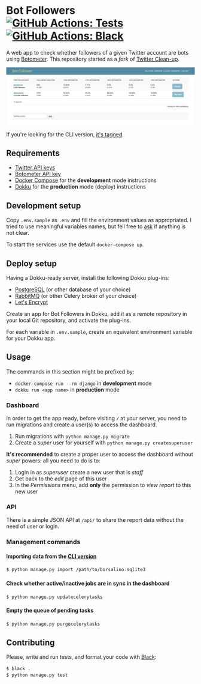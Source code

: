 # Bot Followers [![GitHub Actions: Tests](https://github.com/cuducos/bot-followers/workflows/Tests/badge.svg)]() [![GitHub Actions: Black](https://github.com/cuducos/bot-followers/workflows/Black/badge.svg)]()

A web app to check whether followers of a given Twitter account are bots using [Botometer](https://botometer.iuni.iu.edu/). This repository started as a _fork_ of [Twitter
Clean-up](https://github.com/cuducos/twitter-cleanup).

![Dashboard](dashboard.png)

If you're looking for the CLI version, [it's tagged](https://github.com/cuducos/bot-followers/tree/cli).

## Requirements

* [Twitter API keys](https://developer.twitter.com/apps)
* [Botometer API key](https://market.mashape.com/OSoMe/botometer)
* [Docker Compose](https://docs.docker.com/compose/) for the **development** mode instructions
* [Dokku](http://dokku.viewdocs.io/dokku/) for the **production** mode (deploy) instructions

## Development setup

Copy `.env.sample` as `.env` and fill the environment values as appropriated. I tried to use meaningful variables names, but fell free to [ask](https://github.com/cuducos/bot-followers/issues) if anything is not clear.

To start the services use the default `docker-compose up`.

## Deploy setup

Having a Dokku-ready server, install the following Dokku plug-ins:

* [PostgreSQL](https://github.com/dokku/dokku-postgres-plugin) (or other database of your choice)
* [RabbitMQ](https://github.com/dokku/dokku-rabbitmq-plugin) (or other Celery broker of your choice)
* [Let's Encrypt](https://github.com/dokku/dokku-letsencrypt)

Create an app for Bot Followers in Dokku, add it as a remote repository in your local Git repository, and activate the plug-ins.

For each variable in `.env.sample`, create an equivalent environment variable for your Dokku app.

## Usage

The commands in this section might be prefixed by:

* `docker-compose run --rm django` in **development** mode
* `dokku run <app name>` in **production** mode

### Dashboard

In order to get the app ready, before visiting `/` at your server, you need to run migrations and create a user(s) to access the dashboard.


1. Run migrations with `python manage.py migrate`
1. Create a _super_ user for yourself with `python manage.py createsuperuser`

**It's recommended** to create a proper user to access the dashboard without _super_ powers: all you need to do is to:

1. Login in as _superuser_ create a new user that is _staff_
2. Get back to the _edit_ page of this user
3. In the _Permissions_ menu, add **only** the permission to _view report_ to this new user

### API

There is a simple JSON API at `/api/` to share the report data without the need of user or login.

### Management commands

#### Importing data from the [CLI version](https://github.com/cuducos/bot-followers/tree/cli)

```bash
$ python manage.py import /path/to/borsalino.sqlite3
```

#### Check whether active/inactive jobs are in sync in the dashboard

```bash
$ python manage.py updatecelerytasks
```

#### Empty the queue of pending tasks

```bash
$ python manage.py purgecelerytasks
```

## Contributing

Please, write and run tests, and format your code with [Black](https://github.com/ambv/black):

```bash
$ black .
$ python manage.py test
```
